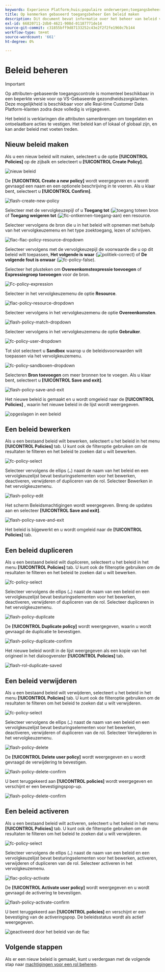 ```yaml
---
keywords: Experience Platform;huis;populaire onderwerpen;toegangsbeheer;op attribuut-gebaseerde toegangscontrole;ABAC
title: Op kenmerken gebaseerd toegangsbeheer Een beleid maken
description: Dit document bevat informatie over het beheer van beleid via de interface voor machtigingen in Adobe Experience Cloud
exl-id: 66820711-2db0-4621-908d-01187771de14
source-git-commit: c31855bff9d87133252c43e2f2f2fe1960c7b144
workflow-type: tm+mt
source-wordcount: '661'
ht-degree: 0%

---
```


# Beleid beheren

>[!IMPORTANT]
>
>Op attributen-gebaseerde toegangscontrole is momenteel beschikbaar in een beperkte versie voor op VS-Gebaseerde gezondheidszorgklanten. Deze mogelijkheid is beschikbaar voor alle Real-time Customer Data Platform-klanten zodra deze volledig is vrijgegeven.

Het beleid is verklaringen die attributen samenbrengen om toegelaten en ontoelaatbare acties te vestigen. Het beleid kan of lokaal of globaal zijn, en kan ander beleid met voeten treden.

## Nieuw beleid maken

Als u een nieuw beleid wilt maken, selecteert u de optie **[!UICONTROL Policies]** op de zijbalk en selecteert u **[!UICONTROL Create Policy]**.

![nieuw beleid](../../images/flac-ui/flac-new-policy.png)

De **[!UICONTROL Create a new policy]** wordt weergegeven en u wordt gevraagd een naam en een optionele beschrijving in te voeren. Als u klaar bent, selecteert u **[!UICONTROL Confirm]**.

![flash-create-new-policy](../../images/flac-ui/flac-create-new-policy.png)

Selecteer met de vervolgkeuzepijl of u **Toegang tot** (![toegang tot](../../images/flac-ui/flac-permit-access-to.png)een bron of **Toegang weigeren tot** (![flc-ontkennen-toegang-aan](../../images/flac-ui/flac-deny-access-to.png)) een resource.

Selecteer vervolgens de bron die u in het beleid wilt opnemen met behulp van het vervolgkeuzemenu en het type zoektoegang, lezen of schrijven.

![flac-flac-policy-resource-dropdown](../../images/flac-ui/flac-policy-resource-dropdown.png)

Selecteer vervolgens met de vervolgkeuzepijl de voorwaarde die u op dit beleid wilt toepassen, **Het volgende is waar** (![politiek-correct](../../images/flac-ui/flac-policy-true.png)) of **De volgende fout is onwaar** (![fc-policy-false](../../images/flac-ui/flac-policy-false.png)).

Selecteer het plusteken om **Overeenkomstexpressie toevoegen** of **Expressiegroep toevoegen** voor de bron.

![Fc-policy-expression](../../images/flac-ui/flac-policy-expression.png)

Selecteer in het vervolgkeuzemenu de optie **Resource**.

![flac-policy-resource-dropdown](../../images/flac-ui/flac-policy-resource-dropdown.png)

Selecteer vervolgens in het vervolgkeuzemenu de optie **Overeenkomsten**.

![flash-policy-match-dropdown](../../images/flac-ui/flac-policy-matches-dropdown.png)

Selecteer vervolgens in het vervolgkeuzemenu de optie **Gebruiker**.

![fc-policy-user-dropdown](../../images/flac-ui/flac-policy-user-dropdown.png)

Tot slot selecteert u **Sandbox** waarop u de beleidsvoorwaarden wilt toepassen via het vervolgkeuzemenu.

![fc-policy-sandboxen-dropdown](../../images/flac-ui/flac-policy-sandboxes-dropdown.png)

Selecteren **Bron toevoegen** om meer bronnen toe te voegen. Als u klaar bent, selecteert u **[!UICONTROL Save and exit]**.

![flash-policy-save-and-exit](../../images/flac-ui/flac-policy-save-and-exit.png)

Het nieuwe beleid is gemaakt en u wordt omgeleid naar de **[!UICONTROL Policies]** , waarin het nieuwe beleid in de lijst wordt weergegeven.

![opgeslagen in een beleid](../../images/flac-ui/flac-policy-saved.png)

## Een beleid bewerken

Als u een bestaand beleid wilt bewerken, selecteert u het beleid in het menu **[!UICONTROL Policies]** tab. U kunt ook de filteroptie gebruiken om de resultaten te filteren en het beleid te zoeken dat u wilt bewerken.

![fc-policy-select](../../images/flac-ui/flac-policy-select.png)

Selecteer vervolgens de ellips (`…`) naast de naam van het beleid en een vervolgkeuzelijst bevat besturingselementen voor het bewerken, deactiveren, verwijderen of dupliceren van de rol. Selecteer Bewerken in het vervolgkeuzemenu.

![flash-policy-edit](../../images/flac-ui/flac-policy-edit.png)

Het scherm Beleidsmachtigingen wordt weergegeven. Breng de updates aan en selecteer **[!UICONTROL Save and exit]**.

![flash-policy-save-and-exit](../../images/flac-ui/flac-policy-save-and-exit.png)

Het beleid is bijgewerkt en u wordt omgeleid naar de **[!UICONTROL Policies]** tab.

## Een beleid dupliceren

Als u een bestaand beleid wilt dupliceren, selecteert u het beleid in het menu **[!UICONTROL Policies]** tab. U kunt ook de filteroptie gebruiken om de resultaten te filteren en het beleid te zoeken dat u wilt bewerken.

![fc-policy-select](../../images/flac-ui/flac-policy-select.png)

Selecteer vervolgens de ellips (`…`) naast de naam van een beleid en een vervolgkeuzelijst bevat besturingselementen voor het bewerken, deactiveren, verwijderen of dupliceren van de rol. Selecteer dupliceren in het vervolgkeuzemenu.

![flash-policy-duplicate](../../images/flac-ui/flac-policy-duplicate.png)

De **[!UICONTROL Duplicate policy]** wordt weergegeven, waarin u wordt gevraagd de duplicatie te bevestigen.

![flash-policy-duplicate-confirm](../../images/flac-ui/flac-duplicate-confirm.png)

Het nieuwe beleid wordt in de lijst weergegeven als een kopie van het origineel in het dialoogvenster **[!UICONTROL Policies]** tab.

![flash-rol-duplicate-saved](../../images/flac-ui/flac-role-duplicate-saved.png)

## Een beleid verwijderen

Als u een bestaand beleid wilt verwijderen, selecteert u het beleid in het menu **[!UICONTROL Policies]** tab. U kunt ook de filteroptie gebruiken om de resultaten te filteren om het beleid te zoeken dat u wilt verwijderen.

![fc-policy-select](../../images/flac-ui/flac-policy-select.png)

Selecteer vervolgens de ellips (`…`) naast de naam van een beleid en een vervolgkeuzelijst bevat besturingselementen voor het bewerken, deactiveren, verwijderen of dupliceren van de rol. Selecteer Verwijderen in het vervolgkeuzemenu.

![flash-policy-delete](../../images/flac-ui/flac-policy-delete.png)

De **[!UICONTROL Delete user policy]** wordt weergegeven en u wordt gevraagd de verwijdering te bevestigen.

![flash-policy-delete-confirm](../../images/flac-ui/flac-policy-delete-confirm.png)

U bent teruggekeerd aan **[!UICONTROL policies]** wordt weergegeven en verschijnt er een bevestigingspop-up.

![flash-policy-delete-confirm](../../images/flac-ui/flac-policy-delete-confirmation.png)

## Een beleid activeren

Als u een bestaand beleid wilt activeren, selecteert u het beleid in het menu **[!UICONTROL Policies]** tab. U kunt ook de filteroptie gebruiken om de resultaten te filteren om het beleid te zoeken dat u wilt verwijderen.

![fc-policy-select](../../images/flac-ui/flac-policy-select.png)

Selecteer vervolgens de ellips (`…`) naast de naam van een beleid en een vervolgkeuzelijst bevat besturingselementen voor het bewerken, activeren, verwijderen of dupliceren van de rol. Selecteer activeren in het vervolgkeuzemenu.

![flac-policy-activate](../../images/flac-ui/flac-policy-delete.png)

De **[!UICONTROL Activate user policy]** wordt weergegeven en u wordt gevraagd de activering te bevestigen.

![flash-policy-activate-confirm](../../images/flac-ui/flac-policy-activate-confirm.png)

U bent teruggekeerd aan **[!UICONTROL policies]** en verschijnt er een bevestiging van de activeringspop. De beleidsstatus wordt als actief weergegeven.

![geactiveerd door het beleid van de flac](../../images/flac-ui/flac-policy-activated.png)

## Volgende stappen

Als er een nieuw beleid is gemaakt, kunt u verdergaan met de volgende stap naar [machtigingen voor een rol beheren](permissions.md).
